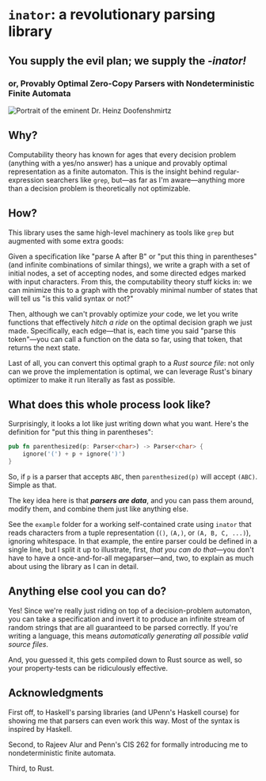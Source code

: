 # `inator`: a revolutionary parsing library
## You supply the evil plan; we supply the _**-inator!**_
### or, Provably Optimal Zero-Copy Parsers with Nondeterministic Finite Automata

![Portrait of the eminent Dr. Heinz Doofenshmirtz](http://images6.fanpop.com/image/polls/1198000/1198459_1364687083851_full.jpg)

## Why?
Computability theory has known for ages that every decision problem (anything with a yes/no answer) has a unique and provably optimal representation as a finite automaton.
This is the insight behind regular-expression searchers like `grep`, but—as far as I'm aware—anything more than a decision problem is theoretically not optimizable.

## How?
This library uses the same high-level machinery as tools like `grep` but augmented with some extra goods:

Given a specification like "parse A after B" or "put this thing in parentheses" (and infinite combinations of similar things), we write a graph with a set of initial nodes, a set of accepting nodes, and some directed edges marked with input characters.
From this, the computability theory stuff kicks in: we can minimize this to a graph with the provably minimal number of states that will tell us "is this valid syntax or not?"

Then, although we can't provably optimize _your_ code, we let you write functions that effectively _hitch a ride_ on the optimal decision graph we just made.
Specifically, each edge—that is, each time you said "parse this token"—you can call a function on the data so far, using that token, that returns the next state.

Last of all, you can convert this optimal graph to a _Rust source file_: not only can we prove the implementation is optimal, we can leverage Rust's binary optimizer to make it run literally as fast as possible.

## What does this whole process look like?

Surprisingly, it looks a lot like just writing down what you want. Here's the definition for "put this thing in parentheses":

```rust
pub fn parenthesized(p: Parser<char>) -> Parser<char> {
    ignore('(') + p + ignore(')')
}
```

So, if `p` is a parser that accepts `ABC`, then `parenthesized(p)` will accept `(ABC)`. Simple as that.

The key idea here is that ***parsers are data***, and you can pass them around, modify them, and combine them just like anything else.

See the `example` folder for a working self-contained crate using `inator` that reads characters from a tuple representation (`()`, `(A,)`, or `(A, B, C, ...)`), ignoring whitespace.
In that example, the entire parser could be defined in a single line, but I split it up to illustrate, first, _that you can do that_—you don't have to have a once-and-for-all megaparser—and, two, to explain as much about using the library as I can in detail.

## Anything else cool you can do?

Yes! Since we're really just riding on top of a decision-problem automaton, you can take a specification and invert it to produce an infinite stream of random strings that are all guaranteed to be parsed correctly.
If you're writing a language, this means _automatically generating all possible valid source files_.

And, you guessed it, this gets compiled down to Rust source as well, so your property-tests can be ridiculously effective.

## Acknowledgments

First off, to Haskell's parsing libraries (and UPenn's Haskell course) for showing me that parsers can even work this way. Most of the syntax is inspired by Haskell.

Second, to Rajeev Alur and Penn's CIS 262 for formally introducing me to nondeterministic finite automata.

Third, to Rust.
